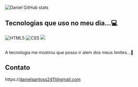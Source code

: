 

![Daniel GitHub stats](https://github-readme-stats.vercel.app/api?username=danisantoss2411&show_icons=true&theme=dracula)


## Tecnologias que uso no meu dia...💻

<div>
<img  alt="HTML5" src="https://img.shields.io/badge/HTML5-E34F26?style=for-the-badge&logo=html5&logoColor=white" />

<img alt="CSS" src="https://img.shields.io/badge/CSS3-1572B6?style=for-the-badge&logo=css3&logoColor=white"/>

<img alta="JavaScript" src="https://img.shields.io/badge/JavaScript-323330?style=for-the-badge&logo=javascript&logoColor=F7DF1E" />
</div><br/>

A tecnologia me mostrou que posso ir alem dos meus limites...🚀

## Contato
https://danielsantoss2411@gmail.com <br/>
